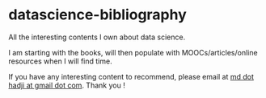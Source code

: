 # datascience-bibliography

All the interesting contents I own about data science.

I am starting with the books, will then populate with MOOCs/articles/online resources when I will find time.

If you have any interesting content to recommend, please email at [md dot hadji at gmail dot com](mailto:md.hadji@gmail.com). Thank you !

